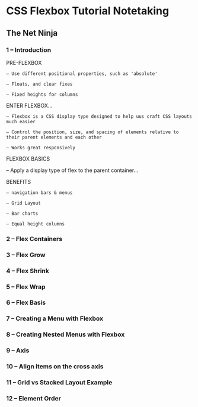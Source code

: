 # CSS Flexbox Tutorial Notetaking

## The Net Ninja

### 1 – Introduction

PRE-FLEXBOX

    – Use different positional properties, such as 'absolute'

    – Floats, and clear fixes

    – Fixed heights for columns

ENTER FLEXBOX...

    – Flexbox is a CSS display type designed to help uus craft CSS layouts much easier

    – Control the position, size, and spacing of elements relative to their parent elements and each other

    – Works great responsively

FLEXBOX BASICS

– Apply a display type of flex to the parent container...

BENEFITS

    – navigation bars & menus

    – Grid Layout

    – Bar charts

    – Equal height columns

### 2 – Flex Containers

### 3 – Flex Grow

### 4 – Flex Shrink

### 5 – Flex Wrap

### 6 – Flex Basis

### 7 – Creating a Menu with Flexbox

### 8 – Creating Nested Menus with Flexbox

### 9 – Axis

### 10 – Align items on the cross axis
### 11 – Grid vs Stacked Layout Example
### 12 – Element Order